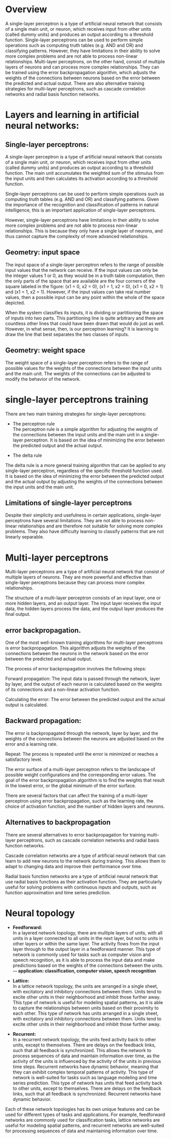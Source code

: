 
# Overview

A single-layer perceptron is a type of artificial neural network that consists of a single main unit, or neuron, which receives input from other units (called dummy units) and produces an output according to a threshold function. Single-layer perceptrons can be used to perform simple operations such as computing truth tables (e.g. AND and OR) and classifying patterns. However, they have limitations in their ability to solve more complex problems and are not able to process non-linear relationships. Multi-layer perceptrons, on the other hand, consist of multiple layers of neurons and can process more complex relationships. They can be trained using the error backpropagation algorithm, which adjusts the weights of the connections between neurons based on the error between the predicted and actual output. There are also alternative training strategies for multi-layer perceptrons, such as cascade correlation networks and radial basis function networks.


# Layers and learning in artificial neural networks:

## Single-layer perceptrons:

A single-layer perceptron is a type of artificial neural network that consists of a single main unit, or neuron, which receives input from other units (called dummy units) and produces an output according to a threshold function. The main unit accumulates the weighted sum of the stimulus from the input units and then calculates its activation according to a threshold function.

Single-layer perceptrons can be used to perform simple operations such as computing truth tables (e.g. AND and OR) and classifying patterns. Given the importance of the recognition and classification of patterns in natural intelligence, this is an important application of single-layer perceptrons.

However, single-layer perceptrons have limitations in their ability to solve more complex problems and are not able to process non-linear relationships. This is because they only have a single layer of neurons, and thus cannot capture the complexity of more advanced relationships.

## Geometry: input space

The input space of a single-layer perceptron refers to the range of possible input values that the network can receive. If the input values can only be the integer values 1 or 0, as they would be in a truth table computation, then the only parts of the space that are available are the four corners of the square labeled in the figure: (x1 = 0, x2 = 0), (x1 = 1, x2 = 0), (x1 = 0, x2 = 1) and (x1 = 1, x2 = 1). However, if the input values can take real number values, then a possible input can be any point within the whole of the space depicted.

When the system classifies its inputs, it is dividing or partitioning the space of inputs into two parts. This partitioning line is quite arbitrary and there are countless other lines that could have been drawn that would do just as well. However, in what sense, then, is our perceptron learning? It is learning to draw the line that best separates the two classes of inputs.

## Geometry: weight space

The weight space of a single-layer perceptron refers to the range of possible values for the weights of the connections between the input units and the main unit. The weights of the connections can be adjusted to modify the behavior of the network.

# single-layer perceptrons training

There are two main training strategies for single-layer perceptrons: 
* The perceptron rule  <br>
The perceptron rule is a simple algorithm for adjusting the weights of the connections between the input units and the main unit in a single-layer perceptron. It is based on the idea of minimizing the error between the predicted output and the actual output.

* The delta rule <br>

The delta rule is a more general training algorithm that can be applied to any single-layer perceptron, regardless of the specific threshold function used. It is based on the idea of minimizing the error between the predicted output and the actual output by adjusting the weights of the connections between the input units and the main unit.

## Limitations of single-layer perceptrons

Despite their simplicity and usefulness in certain applications, single-layer perceptrons have several limitations. They are not able to process non-linear relationships and are therefore not suitable for solving more complex problems. They also have difficulty learning to classify patterns that are not linearly separable.

# Multi-layer perceptrons

Multi-layer perceptrons are a type of artificial neural network that consist of multiple layers of neurons. They are more powerful and effective than single-layer perceptrons because they can process more complex relationships.



The structure of a multi-layer perceptron consists of an input layer, one or more hidden layers, and an output layer. The input layer receives the input data, the hidden layers process the data, and the output layer produces the final output.

##  error backpropagation.

One of the most well-known training algorithms for multi-layer perceptrons is error backpropagation. This algorithm adjusts the weights of the connections between the neurons in the network based on the error between the predicted and actual output.

The process of error backpropagation involves the following steps:

Forward propagation: The input data is passed through the network, layer by layer, and the output of each neuron is calculated based on the weights of its connections and a non-linear activation function.

Calculating the error: The error between the predicted output and the actual output is calculated.

## Backward propagation: <br>
The error is backpropagated through the network, layer by layer, and the weights of the connections between the neurons are adjusted based on the error and a learning rate.

Repeat: The process is repeated until the error is minimized or reaches a satisfactory level.

The error surface of a multi-layer perceptron refers to the landscape of possible weight configurations and the corresponding error values. The goal of the error backpropagation algorithm is to find the weights that result in the lowest error, or the global minimum of the error surface.

There are several factors that can affect the training of a multi-layer perceptron using error backpropagation, such as the learning rate, the choice of activation function, and the number of hidden layers and neurons.

## Alternatives to backpropagation

There are several alternatives to error backpropagation for training multi-layer perceptrons, such as cascade correlation networks and radial basis function networks.

Cascade correlation networks are a type of artificial neural network that can learn to add new neurons to the network during training. This allows them to adapt to changing data and improve their performance over time.

Radial basis function networks are a type of artificial neural network that use radial basis functions as their activation function. They are particularly useful for solving problems with continuous inputs and outputs, such as function approximation and time series prediction.


#  Neural topology


* <b> Feedforward: </b> <br>
In a layered network topology, there are multiple layers of units, with all units in a layer connected to all units in the next layer, but not to units in other layers or within the same layer. The activity flows from the input layer through to the output layer in a feedforward manner. This type of network is commonly used for tasks such as computer vision and speech recognition, as it is able to process the input data and make predictions based on the weights of the connections between the units. <br>
<b>-- application: classification, computer vision, speech recognition </b> 

* <b> Lattice: <br> </b> 
In a lattice network topology, the units are arranged in a single sheet, with excitatory and inhibitory connections between them. Units tend to excite other units in their neighborhood and inhibit those further away. This type of network is useful for modeling spatial patterns, as it is able to capture the relationships between units based on their proximity to each other. This type of network has units arranged in a single sheet, with excitatory and inhibitory connections between them. Units tend to excite other units in their neighborhood and inhibit those further away.

* <b> Recurrent: <br> </b> 
In a recurrent network topology, the units feed activity back to other units, except to themselves. There are delays on the feedback links, such that all feedback is synchronized. This allows the network to process sequences of data and maintain information over time, as the activity of the units is influenced by the activity of the units in previous time steps. Recurrent networks have dynamic behavior, meaning that they can exhibit complex temporal patterns of activity. This type of network is well-suited for tasks such as language modeling and time series prediction. This type of network has units that feed activity back to other units, except to themselves. There are delays on the feedback links, such that all feedback is synchronized. Recurrent networks have dynamic behavior.

Each of these network topologies has its own unique features and can be used for different types of tasks and applications. For example, feedforward networks are commonly used for classification tasks, lattice networks are useful for modeling spatial patterns, and recurrent networks are well-suited for processing sequences of data and maintaining information over time.
